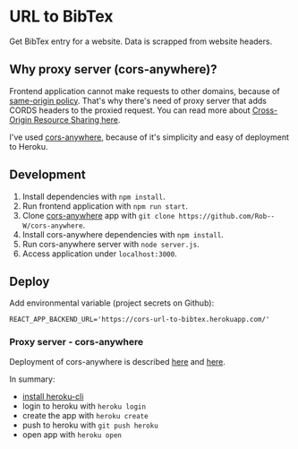 # URL to BibTex

Get BibTex entry for a website. Data is scrapped from website headers.

## Why proxy server (cors-anywhere)?

Frontend application cannot make requests to other domains, because of [same-origin policy](https://developer.mozilla.org/en-US/docs/Web/Security/Same-origin_policy). That's why there's need of proxy server that adds CORDS headers to the proxied request. You can read more about [Cross-Origin Resource Sharing here](https://developer.mozilla.org/en-US/docs/Web/HTTP/CORS).

I've used [cors-anywhere](https://github.com/Rob--W/cors-anywhere), because of it's simplicity and easy of deployment to Heroku.

## Development

1. Install dependencies with `npm install`.
1. Run frontend application with `npm run start`.
1. Clone [cors-anywhere](https://github.com/Rob--W/cors-anywhere) app with `git clone https://github.com/Rob--W/cors-anywhere`.
1. Install cors-anywhere dependencies with `npm install`.
1. Run cors-anywhere server with `node server.js`.
1. Access application under `localhost:3000`.

## Deploy

Add environmental variable (project secrets on Github):

```
REACT_APP_BACKEND_URL='https://cors-url-to-bibtex.herokuapp.com/'
```

### Proxy server - cors-anywhere

Deployment of cors-anywhere is described [here](https://github.com/Rob--W/cors-anywhere) and [here](https://devcenter.heroku.com/articles/getting-started-with-nodejs?singlepage=true). 

In summary: 

* [install heroku-cli](https://devcenter.heroku.com/articles/getting-started-with-nodejs?singlepage=true)
* login to heroku with `heroku login`
* create the app with `heroku create`
* push to heroku with `git push heroku`
* open app with `heroku open`

